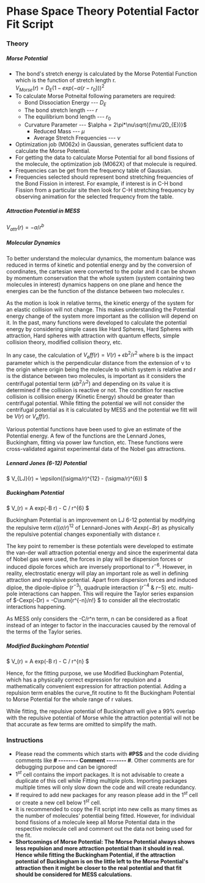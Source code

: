 # Phase Space Theory Potential Factor Fit Script

### Theory
##### Morse Potential
* The bond's stretch energy is calculated by the Morse Potential Function which is the function of stretch length r.   
$V_{Morse}(r) = D_{E}(1 - exp(-\alpha(r - r_{0})))^{2}$
* To calculate Morse Potneital following parameters are required:
    * Bond Dissociation Energy       --- $D_{E}$
    * The bond stretch length        --- $r$
    * The equilibrium bond length     --- $r_{0}$
    * Curvature Parameter            --- $\alpha = 2\pi*\nu\sqrt{(\mu/2D_{E})}$
        * Reduced Mass               --- $\mu$
        * Average Stretch Frequencies --- $\nu$
* Optimization job (M062x) in Gaussian, generates sufficient data to calculate the Morse Potential.
* For getting the data to calculate Morse Potential for all bond fissions of the molecule, the optimization job (M062X) of that molecule is required.
* Frequencies can be get from the frequency table of Gaussian.
* Frequencies selected should represent bond stretching frequencies of the Bond Fission in interest. For example, if interest is in C-H bond Fission from a particular site then look for C-H stretching frequency by observing animation for the selected frequency from the table.

##### Attraction Potential in MESS
$V_{attr}(r) = -a/r^{b}$

##### Molecular Dynamics
To better understand the molecular dynamics, the momentum balance was reduced in terms of kinetic and potential energy and by the conversion of coordinates, the cartesian were converted to the polar and it can be shown by momentum conservation that the whole system (system containing two molecules in interest) dynamics happens on one plane and hence the energies can be the function of the distance between two molecules r.

As the motion is look in relative terms, the kinetic energy of the system for an elastic collision will not change. This makes understanding the Potential energy change of the system more important as the collision will depend on it. In the past, many functions were developed to calculate the potential energy by considering simple cases like Hard Spheres, Hard Spheres with attraction, Hard spheres with attraction with quantum effects, simple collision theory, modified collision theory, etc. 

In any case, the calculation of $V_eff(r) = V(r) + \epsilon b^{2}/r^{2}$ where b is the impact parameter which is the perpendicular distance from the extension of ν to the origin where origin being the molecule to which system is relative and r is the distance between two molecules, is important as it considers the centrifugal potential term ($\epsilon b^{2}/r^{2}$) and depending on its value it is determined if the collision is reactive or not. The condition for reactive collision is collision energy (Kinetic Energy) should be greater than centrifugal potential. While fitting the potential we will not consider the centrifugal potential as it is calculated by MESS and the potential we fitt will be $V(r)$ or $V_eff(r)$.

Various potential functions have been used to give an estimate of the Potential energy. A few of the functions are the Lennard Jones, Buckingham, fitting via power law function, etc. These functions were cross-validated against experimental data of the Nobel gas attractions. 

##### Lennard Jones (6-12) Potential 
$ V_{LJ}(r) = \epsilon((\sigma/r)^{12} - (\sigma/r)^{6}) $

##### Buckingham Potential
$ V_(r) = A exp(-B r) - C / r^{6} $

Buckingham Potential is an improvement on LJ 6-12 potential by modifying the repulsive term $\epsilon((\sigma/r)^{12}$ of Lennard-Jones with $A exp(-B r)$ as physically the repulsive potential changes exponentially with distance r.

The key point to remember is these potentials were developed to estimate the van-der wall attraction potential energy and since the experimental data of Nobel gas were used, the forces in play will be dispersion forces or induced dipole forces which are inversely proportional to $r^{-6}$. However, in reality, electrostatic energy will play an important role as well in defining attraction and repulsive potential. Apart from dispersion forces and induced diploe, the dipole-diploe ($r^{-3}$), quadruple interaction ($r^{-4}$ & $r{-5}$) etc. multi-pole interactions can happen. This will require the Taylor series expansion of $-Cexp(-Dr) = -C\sum{r^{-n}/n!} $ to consider all the electrostatic interactions happening.

As MESS only considers the -C/r^n term, n can be considered as a float instead of an integer to factor in the inaccuracies caused by the removal of the terms of the Taylor series.

##### Modified Buckingham Potential
$ V_(r) = A exp(-B r) - C / r^{n} $

Hence, for the fitting purpose, we use Modified Buckingham Potential, which has a physically correct expression for repulsion and a mathematically convenient expression for attraction potential. Adding a repulsion term enables the curve_fit routine to fit the Buckingham Potential to Morse Potential for the whole range of r values.

While fitting, the repulsive potential of Buckingham will give a 99% overlap with the repulsive potential of Morse while the attraction potential will not be that accurate as few terms are omitted to simplify the math.

### Instructions
* Please read the comments which starts with **#PSS** and the code dividing comments like **# -------- Comment -------- #**. Other comments are for debugging purpose and can be ignored!
* $1^{st}$ cell contains the import packages. It is not advisable to create a duplicate of this cell while Fitting multiple plots. Importing packages multiple times will only slow down the code and will create redundancy.
* If required to add new packages for any reason please add in the $1^{st}$ cell or create a new cell below $1^{st}$ cell.
* It is recommended to copy the Fit script into new cells as many times as the number of molecules' potential being fitted. However, for individual bond fissions of a molecule keep all Morse Potential data in the respective molecule cell and comment out the data not being used for the fit. 
* **Shortcomings of Morse Potential: The Morse Potential always shows less repulsion and more attraction potential than it should in real. Hence while fitting the Buckingham Potential, if the attraction potential of Buckingham is on the little left to the Morse Potential's attraction then it might be closer to the real potential and that fit should be considered for MESS calculations.**

